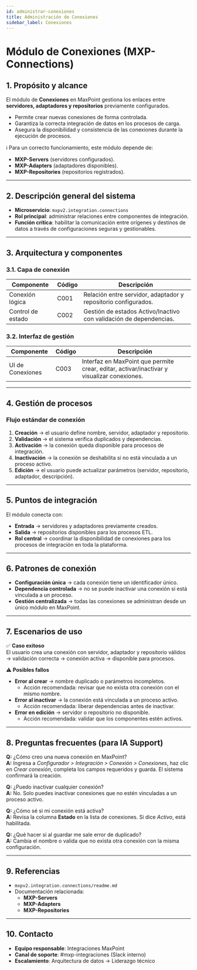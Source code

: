 ```yaml
---
id: administrar-conexiones
title: Administración de Conexiones
sidebar_label: Conexiones
---
```


# Módulo de Conexiones (MXP-Connections)

## 1. Propósito y alcance  
El módulo de **Conexiones** en MaxPoint gestiona los enlaces entre **servidores, adaptadores y repositorios** previamente configurados.  

- Permite crear nuevas conexiones de forma controlada.  
- Garantiza la correcta integración de datos en los procesos de carga.  
- Asegura la disponibilidad y consistencia de las conexiones durante la ejecución de procesos.  

ℹ️ Para un correcto funcionamiento, este módulo depende de:  
- **MXP-Servers** (servidores configurados).  
- **MXP-Adapters** (adaptadores disponibles).  
- **MXP-Repositories** (repositorios registrados).  

---

## 2. Descripción general del sistema  
- **Microservicio**: `mxpv2.integration.connections`  
- **Rol principal**: administrar relaciones entre componentes de integración.  
- **Función crítica**: habilitar la comunicación entre orígenes y destinos de datos a través de configuraciones seguras y gestionables.  

---

## 3. Arquitectura y componentes  

### 3.1. Capa de conexión  
| Componente | Código | Descripción |
|------------|--------|-------------|
| Conexión lógica | C001 | Relación entre servidor, adaptador y repositorio configurados. |
| Control de estado | C002 | Gestión de estados Activo/Inactivo con validación de dependencias. |

### 3.2. Interfaz de gestión  
| Componente | Código | Descripción |
|------------|--------|-------------|
| UI de Conexiones | C003 | Interfaz en MaxPoint que permite crear, editar, activar/inactivar y visualizar conexiones. |

---

## 4. Gestión de procesos  

### Flujo estándar de conexión  
1. **Creación** → el usuario define nombre, servidor, adaptador y repositorio.  
2. **Validación** → el sistema verifica duplicados y dependencias.  
3. **Activación** → la conexión queda disponible para procesos de integración.  
4. **Inactivación** → la conexión se deshabilita si no está vinculada a un proceso activo.  
5. **Edición** → el usuario puede actualizar parámetros (servidor, repositorio, adaptador, descripción).  

---

## 5. Puntos de integración  
El módulo conecta con:  
- **Entrada** → servidores y adaptadores previamente creados.  
- **Salida** → repositorios disponibles para los procesos ETL.  
- **Rol central** → coordinar la disponibilidad de conexiones para los procesos de integración en toda la plataforma.  

---

## 6. Patrones de conexión  
- **Configuración única** → cada conexión tiene un identificador único.  
- **Dependencia controlada** → no se puede inactivar una conexión si está vinculada a un proceso.  
- **Gestión centralizada** → todas las conexiones se administran desde un único módulo en MaxPoint.  

---

## 7. Escenarios de uso  

✅ **Caso exitoso**  
El usuario crea una conexión con servidor, adaptador y repositorio válidos → validación correcta → conexión activa → disponible para procesos.  

⚠️ **Posibles fallos**  
- **Error al crear** → nombre duplicado o parámetros incompletos.  
  - Acción recomendada: revisar que no exista otra conexión con el mismo nombre.  
- **Error al inactivar** → la conexión está vinculada a un proceso activo.  
  - Acción recomendada: liberar dependencias antes de inactivar.  
- **Error en edición** → servidor o repositorio no disponible.  
  - Acción recomendada: validar que los componentes estén activos.  

---

## 8. Preguntas frecuentes (para IA Support)  

**Q:** ¿Cómo creo una nueva conexión en MaxPoint?  
**A:** Ingresa a *Configurador > Integración > Conexión > Conexiones*, haz clic en *Crear conexión*, completa los campos requeridos y guarda. El sistema confirmará la creación.  

**Q:** ¿Puedo inactivar cualquier conexión?  
**A:** No. Solo puedes inactivar conexiones que no estén vinculadas a un proceso activo.  

**Q:** ¿Cómo sé si mi conexión está activa?  
**A:** Revisa la columna **Estado** en la lista de conexiones. Si dice *Activo*, está habilitada.  

**Q:** ¿Qué hacer si al guardar me sale error de duplicado?  
**A:** Cambia el nombre o valida que no exista otra conexión con la misma configuración.  

---

## 9. Referencias  
- `mxpv2.integration.connections/readme.md`  
- Documentación relacionada:  
  - **MXP-Servers**  
  - **MXP-Adapters**  
  - **MXP-Repositories**  

---

## 10. Contacto  
- **Equipo responsable**: Integraciones MaxPoint  
- **Canal de soporte**: #mxp-integraciones (Slack interno)  
- **Escalamiento**: Arquitectura de datos → Liderazgo técnico  
